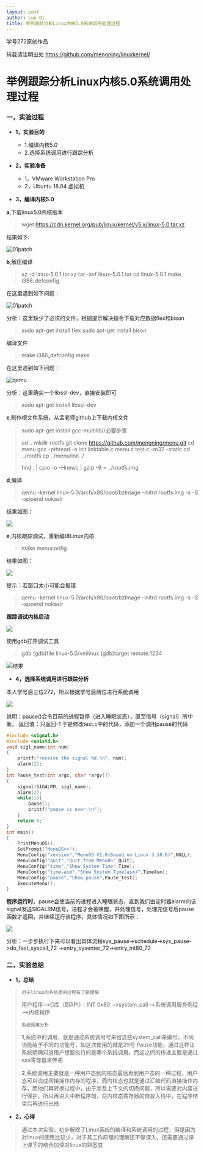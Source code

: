 ```yaml
---
layout: post
author: Luo Di
title: 举例跟踪分析Linux内核5.0系统调用处理过程
---
```


学号272原创作品

转载请注明出处  <https://github.com/mengning/linuxkernel/>

# 举例跟踪分析Linux内核5.0系统调用处理过程

### 一，实验过程

* **1，实验目的**
  * 1.编译内核5.0
  * 2.选择系统调用进行跟踪分析

* **2，实验准备**
  * 1，VMware Workstation Pro
  * 2，Ubuntu 18.04 虚拟机

* **3，编译内核5.0**

**a**,下载linux5.0内核版本

>wget https://cdn.kernel.org/pub/linux/kernel/v5.x/linux-5.0.tar.xz

结果如下:

![01patch](https://github.com/rodyyyy/rodyyyy.github.io/raw/master/images/1.png)

**b**,解压编译

>xz -d linux-5.0.1.tar.xz
>tar -xvf linux-5.0.1.tar
>cd linux-5.0.1
>make i386_defconfig

在这里遇到如下问题：

![01patch](https://github.com/rodyyyy/rodyyyy.github.io/raw/master/images/2.png)

分析：这里缺少了必须的文件，根据提示解决指令下载对应数据flex和bison

>sudo apt-get install flex
>sudo apt-get install bison

编译文件

>make i386_defconfig
>make 

在这里遇到如下问题：

![qemu](https://github.com/rodyyyy/rodyyyy.github.io/raw/master/images/3.png)

分析：这里确实一个libssl-dev，直接安装即可

>sudo apt-get install libssl-dev

**c**,制作根文件系统，从孟老师github上下载内核文件

>sudo apt-get install gcc-multilib//必要步骤
>
>cd ..
>mkdir rootfs
>git clone https://github.com/mengning/menu.git
>cd menu
>gcc -pthread -o init linktable.c menu.c test.c -m32 -static
>cd ../rootfs
>cp ../menu/init ./
>
>find . | cpio -o -Hnewc | gzip -9 > ../rootfs.img

**d**,编译

> qemu -kernel linux-5.0/arch/x86/boot/bzImage -initrd rootfs.img -s -S -append nokaslr

结果如图：

![](https://github.com/rodyyyy/rodyyyy.github.io/raw/master/images/4.png)

**e**,内核跟踪调试，重新编译Linux内核

> make menuconfig

结果如图：

![](https://github.com/rodyyyy/rodyyyy.github.io/raw/master/images/5.png)

提示：若窗口太小可能会报错

>qemu -kernel linux-5.0/arch/x86/boot/bzImage -initrd rootfs.img -s -S -append nokaslr

**跟踪调试内核启动**

![](https://github.com/rodyyyy/rodyyyy.github.io/raw/master/images/6.png)

使用gdb打开调试工具

> gdb 
> (gdb)file linux-5.0/vmlinux 
> (gdb)target remote:1234 

![结果](https://github.com/rodyyyy/rodyyyy.github.io/raw/master/images/7.png)

* **4，选择系统调用进行跟踪分析**

本人学号后三位272，所以根据学号后两位进行系统调用

![](https://github.com/rodyyyy/rodyyyy.github.io/raw/master/images/8.png)

说明：pause()会令目前的进程暂停（进入睡眠状态），直至信号（signal）所中断。
返回值：只返回-1
于是修改test.c中的代码，添加一个调用pause的代码

```c
#include <signal.h>
#include <unistd.h>
void sigl_name(int num)
{
    printf("receive the signal %d.\n", num);
    alarm(2);
}
int Pause_test(int argc, char *argv[])
{
    signal(SIGALRM, sigl_name);
    alarm(2);
    while(1){
        pause();
        printf("pause is over.\n");
    }
    return 0;
}
int main()
{
    PrintMenuOS();
    SetPrompt("MenuOS>>");
    MenuConfig("version","MenuOS V1.0(Based on Linux 3.18.6)",NULL);
    MenuConfig("quit","Quit from MenuOS",Quit);
    MenuConfig("time","Show System Time",Time);
    MenuConfig("time-asm","Show System Time(asm)",TimeAsm);
    MenuConfig("pause","Show pause",Pause_test);
    ExecuteMenu();
}
```

**程序运行时**，pause会使当前的进程进入睡眠状态，直到我们由定时器alarm向该 signal发送SIGALRM信号，进程才会被唤醒，并处理信号，处理完信号后pause函数才返回，并继续运行该程序，具体情况如下图所示：

![](https://github.com/rodyyyy/rodyyyy.github.io/raw/master/images/9.png)

分析：一步步执行下来可以看出具体流程sys_pause->schedule->sys_pause->do_fast_syscall_72
->entry_sysenter_72->entry_int80_72

###  二，实验总结

* **1，总结**

>`对于linux的系统调用过程有了新理解`
>
>用户程序——>C库（即API）：INT 0x80 ——>system_call——>系统调用服务例程——>内核程序
>
>`系统调用分析`
>
>**1**,系统中的调用，就是通过系统调用号来给这些system_call来编号，不同功能给予不同的功能号，如这次使用的就是29号 Pause功能，通过这样让系统明确知道用户想要执行的是哪个系统调用。而这之间的传递主要是通过eax寄存器来传递
>
>**2**,系统调用主要就是一种用户态到内核态最后再到用户态的一种过程，用户态可以说成间接操作内存的程序，而内核态也就是通过汇编代码直接操作内存，而他们再转换过程中，由于涉及上下文的切换问题，所以需要对内容进行保护，所以再进入中断程序前，将内核态寄存器的值放入栈中，在程序结束后再进行出栈

* **2，心得**

> 通过本次实验，初步解除了Linux系统的编译和系统调用的过程，但是因为对linux的使用比较少，对于其工作原理的理解还不够深入，还需要通过课上课下的结合加深对linux的熟悉度